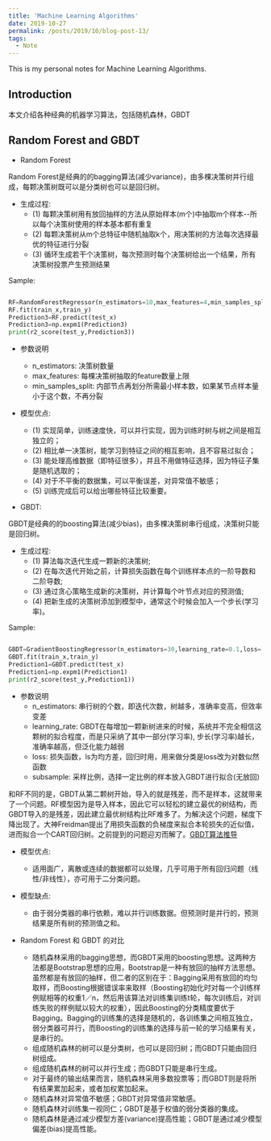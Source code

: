 ```yaml
---
title: 'Machine Learning Algorithms'
date: 2019-10-27
permalink: /posts/2019/10/blog-post-13/
tags:
  - Note
---
```


This is my personal notes for Machine Learning Algorithms.


Introduction
------
本文介绍各种经典的机器学习算法，包括随机森林，GBDT


Random Forest and GBDT
------
* Random Forest

Random Forest是经典的的bagging算法(减少variance)，由多棵决策树并行组成，每颗决策树既可以是分类树也可以是回归树。

* 生成过程:
  * (1) 每颗决策树用有放回抽样的方法从原始样本(m个)中抽取m个样本--所以每个决策树使用的样本基本都有重复
  * (2) 每颗决策树从m个总特征中随机抽取k个，用决策树的方法每次选择最优的特征进行分裂
  * (3) 循环生成若干个决策树，每次预测时每个决策树给出一个结果，所有决策树投票产生预测结果

Sample:

```python

RF=RandomForestRegressor(n_estimators=10,max_features=4,min_samples_split=30)
RF.fit(train_x,train_y)
Prediction3=RF.predict(test_x)
Prediction3=np.expm1(Prediction3)
print(r2_score(test_y,Prediction3))

```

* 参数说明
  * n_estimators: 决策树数量  
  * max_features: 每棵决策树抽取的feature数量上限  
  * min_samples_split: 内部节点再划分所需最小样本数，如果某节点样本量小于这个数，不再分裂  

* 模型优点:
  * (1) 实现简单，训练速度快，可以并行实现，因为训练时树与树之间是相互独立的；
  * (2) 相比单一决策树，能学习到特征之间的相互影响，且不容易过拟合；
  * (3) 能处理高维数据（即特征很多），并且不用做特征选择，因为特征子集是随机选取的；
  * (4) 对于不平衡的数据集，可以平衡误差，对异常值不敏感；
  * (5) 训练完成后可以给出哪些特征比较重要。


* GBDT:

GBDT是经典的的boosting算法(减少bias)，由多棵决策树串行组成，决策树只能是回归树。

* 生成过程:
  * (1) 算法每次迭代生成一颗新的决策树;
  * (2) 在每次迭代开始之前，计算损失函数在每个训练样本点的一阶导数和二阶导数;
  * (3) 通过贪心策略生成新的决策树，并计算每个叶节点对应的预测值;
  * (4) 把新生成的决策树添加到模型中，通常这个时候会加入一个步长(学习率)。

Sample:

```python

GBDT=GradientBoostingRegressor(n_estimators=30,learning_rate=0.1,loss='ls',subsample=1.0)
GBDT.fit(train_x,train_y)
Prediction1=GBDT.predict(test_x)
Prediction1=np.expm1(Prediction1)
print(r2_score(test_y,Prediction1))

```

* 参数说明
  * n_estimators: 串行树的个数，即迭代次数，树越多，准确率变高，但效率变差
  * learning_rate: GBDT在每增加一颗新树进来的时候，系统并不完全相信这颗树的拟合程度，而是只采纳了其中一部分(学习率), 步长(学习率)越长，准确率越高，但泛化能力越弱
  * loss: 损失函数，ls为均方差，回归时用，用来做分类是loss改为对数似然函数
  * subsample: 采样比例，选择一定比例的样本放入GBDT进行拟合(无放回)

和RF不同的是，GBDT从第二颗树开始，导入的就是残差，而不是样本，这就带来了一个问题。RF模型因为是导入样本，因此它可以轻松的建立最优的树结构，而GBDT导入的是残差，因此建立最优树结构比RF难多了。为解决这个问题，梯度下降出现了。大神Freidman提出了用损失函数的负梯度来拟合本轮损失的近似值，进而拟合一个CART回归树。之前提到的问题迎刃而解了。[GBDT算法推导](https://www.zybuluo.com/yxd/note/611571) 

* 模型优点:
  * 适用面广，离散或连续的数据都可以处理，几乎可用于所有回归问题（线性/非线性），亦可用于二分类问题。
* 模型缺点:
  * 由于弱分类器的串行依赖，难以并行训练数据。但预测时是并行的，预测结果是所有树的预测值之和。


* Random Forest 和 GBDT 的对比

  * 随机森林采用的bagging思想，而GBDT采用的boosting思想。这两种方法都是Bootstrap思想的应用，Bootstrap是一种有放回的抽样方法思想。虽然都是有放回的抽样，但二者的区别在于：Bagging采用有放回的均匀取样，而Boosting根据错误率来取样（Boosting初始化时对每一个训练样例赋相等的权重1／n，然后用该算法对训练集训练t轮，每次训练后，对训练失败的样例赋以较大的权重），因此Boosting的分类精度要优于Bagging。Bagging的训练集的选择是随机的，各训练集之间相互独立，弱分类器可并行，而Boosting的训练集的选择与前一轮的学习结果有关，是串行的。
  * 组成随机森林的树可以是分类树，也可以是回归树；而GBDT只能由回归树组成。
  * 组成随机森林的树可以并行生成；而GBDT只能是串行生成。
  * 对于最终的输出结果而言，随机森林采用多数投票等；而GBDT则是将所有结果累加起来，或者加权累加起来。
  * 随机森林对异常值不敏感；GBDT对异常值非常敏感。
  * 随机森林对训练集一视同仁；GBDT是基于权值的弱分类器的集成。
  * 随机森林是通过减少模型方差(variance)提高性能；GBDT是通过减少模型偏差(bias)提高性能。
